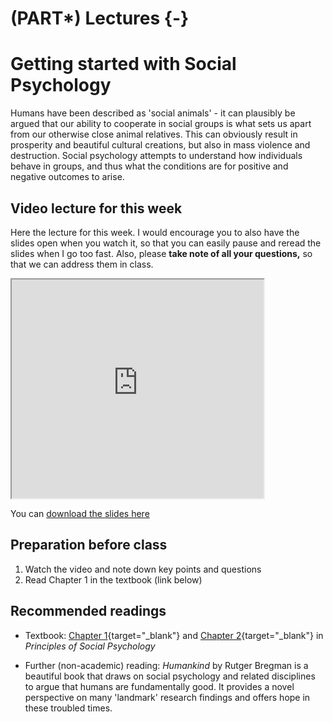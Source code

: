 # (PART\*) Lectures {-}

# Getting started with Social Psychology

Humans have been described as 'social animals' - it can plausibly be argued that our ability to cooperate in social groups is what sets us apart from our otherwise close animal relatives. This can obviously result in prosperity and beautiful cultural creations, but also in mass violence and destruction. Social psychology attempts to understand how individuals behave in groups, and thus what the conditions are for positive and negative outcomes to arise.

## Video lecture for this week

Here the lecture for this week. I would encourage you to also have the slides open when you watch it, so that you can easily pause and reread the slides when I go too fast. Also, please **take note of all your questions,** so that we can address them in class.

<iframe src=" https://www.youtube.com/embed/GRh51ZZiT0Q?rel=0 " allowfullscreen width=80% height=350></iframe>

You can <a href="./files/Lecture_1_-_intro_to_social_psychology.pptx">
download the slides here</a>

## Preparation before class

1. Watch the video and note down key points and questions 
2. Read Chapter 1 in the textbook (link below)

## Recommended readings

* Textbook: [Chapter 1](https://open.lib.umn.edu/socialpsychology/part/chapter-1-introducing-social-psychology/){target="_blank"} and [Chapter 2](https://open.lib.umn.edu/socialpsychology/part/chapter-2-social-learning-and-social-cognition/){target="_blank"} in *Principles of Social Psychology*

* Further (non-academic) reading: *Humankind* by Rutger Bregman is a beautiful book that draws on social psychology and related disciplines to argue that humans are fundamentally good. It provides a novel perspective on many 'landmark' research findings and offers hope in these troubled times.

